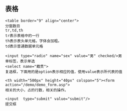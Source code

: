 ## 表格
```
<table border="9" align="center">
分窗数目
tr,td,th
tr表示表格中的一行
th表示表头单元格，字体会加粗。
td表示普通数据单元格

<input type="radio" name="sex" value="男" checked/>男
单标签，表示单选
<select name="籍贯">
复选框，下面用的是option表示相应的值，使用value表示所代表的值

<th width="500px" height="40px" colspan="5"><form action="/demo/demo_form.asp">
相关的大小，占的行数，相关的操作。

<input  type="submit" value="submit"/>
提交框

```


<!--stackedit_data:
eyJoaXN0b3J5IjpbLTkyNjU3NDE2NSwxNDMzNzA2MzE3XX0=
-->